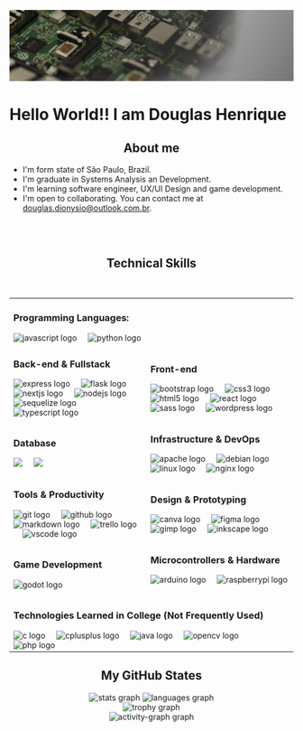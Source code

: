 
<link rel="stylesheet" type='text/css' href="https://cdn.jsdelivr.net/gh/devicons/devicon@latest/devicon.min.css" />
          
![by DHDC-21](banner-github-teste.png)

<h1 align="Left">Hello World!! I am Douglas Henrique </h1>

<!-- <div align="center">
    <a href="https://linkedin.com/in/dhdc/"><img src="https://raw.githubusercontent.com/maurodesouza/profile-readme-generator/master/src/assets/icons/social/linkedin/default.svg" width="52" height="40" alt="linkedin logo"  /></a>
    <img src="https://raw.githubusercontent.com/maurodesouza/profile-readme-generator/master/src/assets/icons/social/youtube/default.svg" width="52" height="40" alt="youtube logo"  />¹
    <img src="https://raw.githubusercontent.com/maurodesouza/profile-readme-generator/master/src/assets/icons/social/youtube/default.svg" width="52" height="40" alt="youtube logo"  />²
    <a href="https://www.github.com/dhdc-21" target="_blank" rel="noreferrer"><img src="https://img.shields.io/github/followers/dhdc-21?logo=github&style=for-the-badge&color=6366f1&labelColor=1c1917" /></a>
</div> -->

<h2 align="center">About me</h2>

* I'm form state of São Paulo, Brazil.
* I'm graduate in Systems Analysis an Development.
* I'm learning software engineer, UX/UI Design and game development.
* I'm open to collaborating. You can contact me at [douglas.dionysio@outlook.com.br](mailto:douglas.dionysio@outlook.com.br).

<br />
<br />

<h2 align="center">Technical Skills</h2>

<br />

<table align="center">
  <!-- row 1 -->
  <tr>
    <td colspan="2">
      <h3 align="left">Programming Languages:</h3>
      <div align="left">
        <img src="https://cdn.jsdelivr.net/gh/devicons/devicon/icons/javascript/javascript-original.svg" height="40" alt="javascript logo"  />
        <img width="12" />
        <img src="https://cdn.jsdelivr.net/gh/devicons/devicon/icons/python/python-original.svg" height="40" alt="python logo"  />
        <img width="12" />
      </div>
    </td>
  </tr>
  <!-- row 2 -->
  <tr>
    <td>
      <h3 align="left">Back-end & Fullstack</h3>
      <div align="left">
        <img src="https://cdn.jsdelivr.net/gh/devicons/devicon/icons/express/express-original.svg" height="40" alt="express logo"  />
        <img width="12" />
        <img src="https://cdn.jsdelivr.net/gh/devicons/devicon/icons/flask/flask-original.svg" height="40" alt="flask logo"  />
        <img width="12" />
        <img src="https://cdn.jsdelivr.net/gh/devicons/devicon/icons/nextjs/nextjs-original.svg" height="40" alt="nextjs logo"  />
        <img width="12" />
        <img src="https://cdn.jsdelivr.net/gh/devicons/devicon/icons/nodejs/nodejs-original.svg" height="40" alt="nodejs logo"  />
        <img width="12" />
        <img src="https://cdn.jsdelivr.net/gh/devicons/devicon/icons/sequelize/sequelize-original.svg" height="40" alt="sequelize logo"  />
        <img src="https://cdn.jsdelivr.net/gh/devicons/devicon/icons/typescript/typescript-original.svg" height="40" alt="typescript logo"  />
        <img width="12" />
      </div>
    </td>
    <td>
      <h3 align="left">Front-end</h3>
      <div align="left">
        <img src="https://cdn.jsdelivr.net/gh/devicons/devicon/icons/bootstrap/bootstrap-original.svg" height="40" alt="bootstrap logo"  />
        <img width="12" />
        <img src="https://cdn.jsdelivr.net/gh/devicons/devicon/icons/css3/css3-original.svg" height="40" alt="css3 logo"  />
        <img width="12" />
        <img src="https://cdn.jsdelivr.net/gh/devicons/devicon/icons/html5/html5-original.svg" height="40" alt="html5 logo"  />
        <img width="12" />
        <img src="https://cdn.jsdelivr.net/gh/devicons/devicon/icons/react/react-original.svg" height="40" alt="react logo"  />
        <img width="12" />
        <img src="https://cdn.jsdelivr.net/gh/devicons/devicon/icons/sass/sass-original.svg" height="40" alt="sass logo"  />
        <img width="12" />
        <img src="https://cdn.jsdelivr.net/gh/devicons/devicon/icons/wordpress/wordpress-original.svg" height="40" alt="wordpress logo"  />
        <img width="12" />
      </div>
    </td>
  </tr>
  <!-- row 3 -->
  <tr>
    <td>
      <h3>Database</h3>
      <div>
        <img src="https://cdn.jsdelivr.net/gh/devicons/devicon@latest/icons/mariadb/mariadb-original.svg" height="40" />
        <img width="12" />
        <img src="https://cdn.jsdelivr.net/gh/devicons/devicon@latest/icons/mysql/mysql-plain-wordmark.svg" height="40" />
        <img width="12" />
      </div>
    </td>
    <td>
      <h3 align="left">Infrastructure & DevOps</h3>
      <div align="left">
        <img src="https://cdn.jsdelivr.net/gh/devicons/devicon/icons/apache/apache-original.svg" height="40" alt="apache logo"  />
        <img width="12" />
        <img src="https://cdn.jsdelivr.net/gh/devicons/devicon/icons/debian/debian-original.svg" height="40" alt="debian logo"  />
        <img width="12" />
        <img src="https://cdn.jsdelivr.net/gh/devicons/devicon/icons/linux/linux-original.svg" height="40" alt="linux logo"  />
        <img width="12" />
        <img src="https://cdn.jsdelivr.net/gh/devicons/devicon/icons/nginx/nginx-original.svg" height="40" alt="nginx logo"  />
        <img width="12" />
      </div>
    </td>
  </tr>
  <!-- row 4 -->
  <tr>
    <td>
      <h3 align="left">Tools & Productivity</h3>
      <div align="left">
        <img src="https://cdn.jsdelivr.net/gh/devicons/devicon/icons/git/git-original.svg" height="40" alt="git logo"  />
        <img width="12" />
        <img src="https://cdn.jsdelivr.net/gh/devicons/devicon/icons/github/github-original.svg" height="40" alt="github logo"  />
        <img width="12" />
        <img src="https://cdn.jsdelivr.net/gh/devicons/devicon/icons/markdown/markdown-original.svg" height="40" alt="markdown logo"  />
        <img width="12" />
        <img src="https://cdn.jsdelivr.net/gh/devicons/devicon/icons/trello/trello-plain.svg" height="40" alt="trello logo"  />
        <img width="12" />
        <img src="https://cdn.jsdelivr.net/gh/devicons/devicon/icons/vscode/vscode-original.svg" height="40" alt="vscode logo"  />
        <img width="12" />
      </div>
    </td>
    <td>
      <h3 align="left">Design & Prototyping</h3>
      <div align="left">
        <img src="https://cdn.jsdelivr.net/gh/devicons/devicon/icons/canva/canva-original.svg" height="40" alt="canva logo"  />
        <img width="12" />
        <img src="https://cdn.jsdelivr.net/gh/devicons/devicon/icons/figma/figma-original.svg" height="40" alt="figma logo"  />
        <img width="12" />
        <img src="https://cdn.jsdelivr.net/gh/devicons/devicon/icons/gimp/gimp-original.svg" height="40" alt="gimp logo"  />
        <img width="12" />
        <img src="https://cdn.jsdelivr.net/gh/devicons/devicon/icons/inkscape/inkscape-original.svg" height="40" alt="inkscape logo"  />
        <img width="12" />
      </div>
    </td>
  </tr>
  <!-- row 5 -->
  <tr>
    <td>
      <h3 align="left">Game Development</h3>
        <div align="left">
          <img src="https://cdn.jsdelivr.net/gh/devicons/devicon/icons/godot/godot-original.svg" height="40" alt="godot logo"  />
        </div>
    </td>
    <td>
      <h3 align="left">Microcontrollers & Hardware</h3>
      <div align="left">
        <img src="https://cdn.jsdelivr.net/gh/devicons/devicon/icons/arduino/arduino-original.svg" height="40" alt="arduino logo"  />
        <img width="12" />
        <img src="https://cdn.jsdelivr.net/gh/devicons/devicon/icons/raspberrypi/raspberrypi-original.svg" height="40" alt="raspberrypi logo"  />
        <img width="12" />
      </div>
    </td>
  </tr>
  <!-- 6 row -->
  <tr>
    <td colspan="2">
      <h3 align="left">Technologies Learned in College (Not Frequently Used)</h3>
      <div align="left">
        <img src="https://cdn.jsdelivr.net/gh/devicons/devicon/icons/c/c-original.svg" height="40" alt="c logo"  />
        <img width="12" />
        <img src="https://cdn.jsdelivr.net/gh/devicons/devicon/icons/cplusplus/cplusplus-original.svg" height="40" alt="cplusplus logo"  />
        <img width="12" />
        <img src="https://cdn.jsdelivr.net/gh/devicons/devicon/icons/java/java-original.svg" height="40" alt="java logo"  />
        <img width="12" />
        <img src="https://cdn.jsdelivr.net/gh/devicons/devicon/icons/opencv/opencv-original.svg" height="40" alt="opencv logo"  />
        <img width="12" />
        <img src="https://cdn.jsdelivr.net/gh/devicons/devicon/icons/php/php-original.svg" height="40" alt="php logo"  />
        <img width="12" />
      </div>
    </td>
  </tr>
</table>

###

<h2 align="center">My GitHub States</h2>

<div align="center">
  <img src="https://github-readme-stats.vercel.app/api?username=dhdc-21&hide_title=true&hide_rank=false&show_icons=true&include_all_commits=true&count_private=true&disable_animations=false&theme=shades-of-purple&locale=en&hide_border=true&order=1" height="150" alt="stats graph"  />
  <img src="https://github-readme-stats.vercel.app/api/top-langs?username=dhdc-21&locale=en&hide_title=true&layout=compact&card_width=320&langs_count=12&theme=shades-of-purple&hide_border=true&order=2" height="150" alt="languages graph"  />
</div>

<div align="center">
  <img src="https://github-profile-trophy.vercel.app?username=dhdc-21&theme=discord&column=-1&row=1&margin-w=8&margin-h=8&no-bg=false&no-frame=true&order=4" height="150" alt="trophy graph"  />
</div>

<div align="center">
  <img src="https://github-readme-activity-graph.vercel.app/graph?username=dhdc-21&radius=16&theme=github-dark&area=true&order=5&custom_title=DHDC's%20Contribution%20Graph&hide_title=true&hide_border=true" height="300" alt="activity-graph graph"  />
</div>
